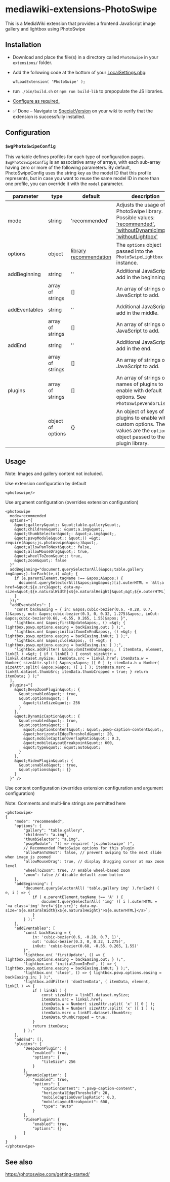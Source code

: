 # mediawiki-extensions-PhotoSwipe
This is a MediaWiki extension that provides a frontend JavaScript image gallery and lightbox using PhotoSwipe

## Installation

- Download and place the file(s) in a directory called <code>PhotoSwipe</code> in your <code>extensions/</code> folder.
- Add the following code at the bottom of your [LocalSettings.php](https://mediawiki.org/wiki/Special:MyLanguage/Manual:LocalSettings.php):

    <code>wfLoadExtension( 'PhotoSwipe' );</code>

- run <code>./bin/build.sh</code> or <code>npm run build-lib</code> to prepopulate the JS libraries.
- [Configure as required.](#configuration)
- ✅ Done – Navigate to [Special:Version](https://mediawiki.org/wiki/Special:Version) on your wiki to verify that the extension is successfully installed.


## Configuration

### <code>$wgPhotoSwipeConfig</code>

This variable defines profiles for each type of configuration pages. <code>$wgPhotoSwipeConfig</code></tvar> is an associative array of arrays, with each sub-array having zero or more of the following parameters.
By default, PhotoSwipeConfig uses the string key as the model ID that this profile represents, but in case you want to reuse the same model ID in more than one profile, you can override it with the <code>model</code> parameter.

| parameter     | type              | default       | description |
| ------------- | ----------------- | ------------- | ---- |
| mode          | string            | 'recommended' | Adjusts the usage of PhotoSwipe library. Possible values: ['recommended'](https://photoswipe.com/getting-started/#initialization), ['withoutDynamicImport'](https://photoswipe.com/getting-started/#without-dynamic-import), ['withoutLightbox'](https://photoswipe.com/data-sources/#without-lightbox-module) |
| options       | object            | [library recommendation](https://photoswipe.com/getting-started/#initialization) | The <code>options</code> object passed into the <code>PhotoSwipeLightbox</code> instance. |
| addBeginning  | string            | ''            | Additional JavaScript to add in the beginning. |
|               | array of strings  | []            | An array of strings of JavaScript to add. |
| addEventables | string            | ''            | Additional JavaScript to add in the middle. |
|               | array of strings  | []            | An array of strings of JavaScript to add. |
| addEnd        | string            | ''            | Additional JavaScript to add in the end. |
|               | array of strings  | []            | An array of strings of JavaScript to add. |
| plugins       | array of strings  | []            | An array of strings of names of plugins to enable with default options. See <code>PhotoSwipeVendorList</code>. |
|               | object of options | {}            | An object of keys of plugins to enable with custom options. The values are the <code>options</code> object passed to the plugin library. |

## Usage

Note: Images and gallery content not included.

Use extension configuration by default

<code>&lt;photoswipe/&gt;</code>

Use argument configuration (overrides extension configuration)

    <photoswipe
      mode=recommended
      options="{
        &quot;gallery&quot;: &quot;table.gallery&quot;,
        &quot;children&quot;: &quot;a.img&quot;,
        &quot;thumbSelector&quot;: &quot;a.img&quot;,
        &quot;pswpModule&quot;: &quot;() =&gt; require(&apos;js.photoswipe&apos;)&quot;,
        &quot;allowPanToNext&quot;: false,
        &quot;allowMouseDrag&quot;: true,
        &quot;wheelToZoom&quot;: true,
        &quot;zoom&quot;: false
      }"
      addBeginning="document.querySelectorAll(&apos;table.gallery img&apos;).forEach((e,i) =&gt; {
        if (e.parentElement.tagName !== &apos;A&apos;) {
          document.querySelectorAll(&apos;img&apos;)[i].outerHTML = `&lt;a href=&quot;${e.src}&quot; data-my-size=&quot;${e.naturalWidth}x${e.naturalHeight}&quot;&gt;${e.outerHTML}&lt;/a&gt;`;
        }
      });"
      "addEventables": [
        "const backEasing = { in: &apos;cubic-bezier(0.6, -0.28, 0.7, 1)&apos;, out: &apos;cubic-bezier(0.3, 0, 0.32, 1.275)&apos;, inOut: &apos;cubic-bezier(0.68, -0.55, 0.265, 1.55)&apos; }",
        "lightbox.on( &apos;firstUpdate&apos;, () =&gt; { lightbox.pswp.options.easing = backEasing.out; } );",
        "lightbox.on( &apos;initialZoomInEnd&apos;, () =&gt; { lightbox.pswp.options.easing = backEasing.inOut; } );",
        "lightbox.on( &apos;close&apos;, () =&gt; { lightbox.pswp.options.easing = backEasing.in; } );",
        "lightbox.addFilter( &apos;domItemData&apos;, ( itemData, element, linkEl ) =&gt; { if ( linkEl ) { const sizeAttr = linkEl.dataset.mySize; itemData.src = linkEl.href; itemData.w = Number( sizeAttr.split( &apos;x&apos; )[ 0 ] ); itemData.h = Number( sizeAttr.split( &apos;x&apos; )[ 1 ] ); itemData.msrc = linkEl.dataset.thumbSrc; itemData.thumbCropped = true; } return itemData; } );"
      ],
      plugins="{
        &quot;DeepZoomPlugin&quot;: {
          &quot;enabled&quot;: true,
          &quot;options&quot;: {
            &quot;tileSize&quot;: 256
          }
        },
        &quot;DynamicCaption&quot;: {
          &quot;enabled&quot;: true,
          &quot;options&quot;: {
            &quot;captionContent&quot;: &quot;.pswp-caption-content&quot;,
            &quot;horizontalEdgeThreshold&quot;: 20,
            &quot;mobileCaptionOverlapRatio&quot;: 0.3,
            &quot;mobileLayoutBreakpoint&quot;: 600,
            &quot;type&quot;: &quot;auto&quot;
          }
        },
        &quot;VideoPlugin&quot;: {
          &quot;enabled&quot;: true,
          &quot;options&quot;: {}
        }
      }" />

Use content configuration (overrides extension configuration and argument configuration)

Note: Comments and multi-line strings are permitted here

    <photoswipe>
    {
    	"mode": "recommended",
    	"options": {
    		"gallery": "table.gallery",
    		"children": "a.img",
    		"thumbSelector": "a.img",
    		"pswpModule": "() => require( 'js.photoswipe' )",
    		// Recommended PhotoSwipe options for this plugin
    		"allowPanToNext": false, // prevent swiping to the next slide when image is zoomed
    		"allowMouseDrag": true, // display dragging cursor at max zoom level
    		"wheelToZoom": true, // enable wheel-based zoom
    		"zoom": false // disable default zoom button
    	},
    	"addBeginning": [
    		"document.querySelectorAll( 'table.gallery img' ).forEach( ( e, i ) => {
    			if ( e.parentElement.tagName !== 'A' ) {
    				document.querySelectorAll( 'img' )[ i ].outerHTML = `<a class='img' href='${e.src}'; data-my-size='${e.naturalWidth}x${e.naturalHeight}'>${e.outerHTML}</a>`;
    			}
    		} );"
    	],
    	"addEventables": [
    		"const backEasing = {
    			in: 'cubic-bezier(0.6, -0.28, 0.7, 1)',
    			out: 'cubic-bezier(0.3, 0, 0.32, 1.275)',
    			inOut: 'cubic-bezier(0.68, -0.55, 0.265, 1.55)'
    		}",
    		"lightbox.on( 'firstUpdate', () => { lightbox.pswp.options.easing = backEasing.out; } );",
    		"lightbox.on( 'initialZoomInEnd', () => { lightbox.pswp.options.easing = backEasing.inOut; } );",
    		"lightbox.on( 'close', () => { lightbox.pswp.options.easing = backEasing.in; } );",
    		"lightbox.addFilter( 'domItemData', ( itemData, element, linkEl ) => {
    			if ( linkEl ) {
    				const sizeAttr = linkEl.dataset.mySize;
    				itemData.src = linkEl.href;
    				itemData.w = Number( sizeAttr.split( 'x' )[ 0 ] );
    				itemData.h = Number( sizeAttr.split( 'x' )[ 1 ] );
    				itemData.msrc = linkEl.dataset.thumbSrc;
    				itemData.thumbCropped = true;
    			}
    			return itemData;
    		} );"
    	],
    	"addEnd": [],
    	"plugins": {
    		"DeepZoomPlugin": {
    			"enabled": true,
    			"options": {
    				"tileSize": 256
    			}
    		},
    		"DynamicCaption": {
    			"enabled": true,
    			"options": {
    				"captionContent": ".pswp-caption-content",
    				"horizontalEdgeThreshold": 20,
    				"mobileCaptionOverlapRatio": 0.3,
    				"mobileLayoutBreakpoint": 600,
    				"type": "auto"
    			}
    		},
    		"VideoPlugin": {
    			"enabled": true,
    			"options": {}
    		}
    	}
    }
    </photoswipe>

## See also

https://photoswipe.com/getting-started/
